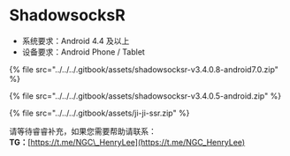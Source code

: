 # ShadowsocksR

* 系统要求：Android 4.4 及以上
* 设备要求：Android Phone / Tablet

{% file src="../../../.gitbook/assets/shadowsocksr-v3.4.0.8-android7.0.zip" %}

{% file src="../../../.gitbook/assets/shadowsocksr-v3.4.0.5-android.zip" %}

{% file src="../../../.gitbook/assets/ji-ji-ssr.zip" %}

请等待睿睿补充，如果您需要帮助请联系：  
**TG：**[https://t.me/NGC\_HenryLee](https://t.me/NGC_HenryLee)


